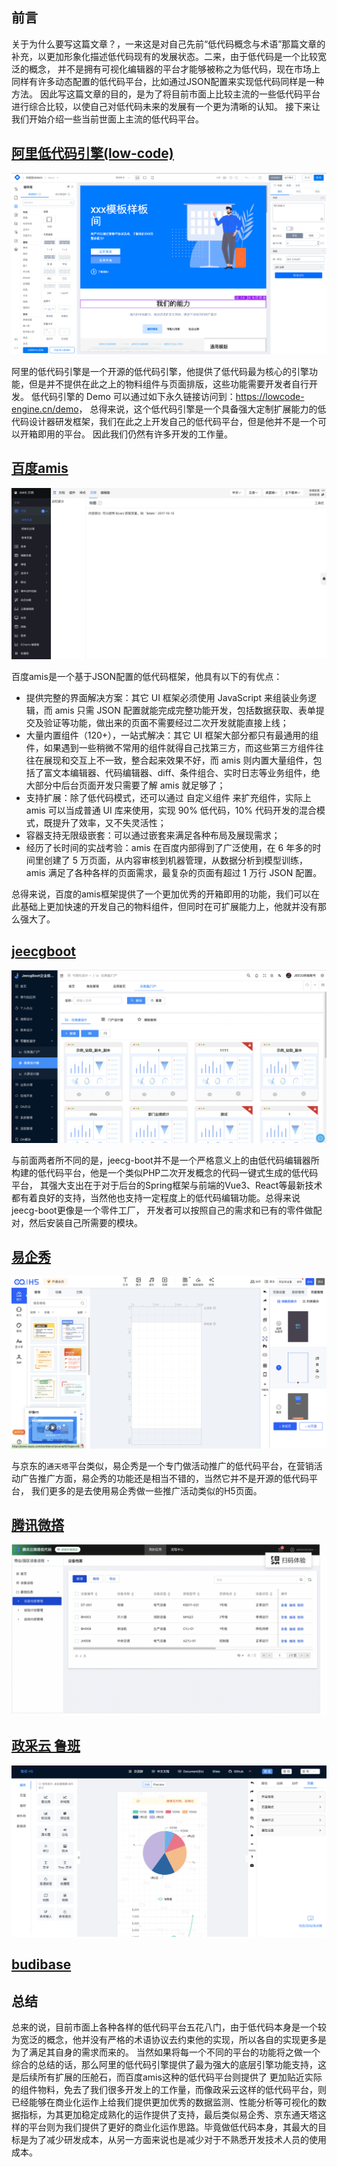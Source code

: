 ## 前言

关于为什么要写这篇文章？，一来这是对自己先前“低代码概念与术语”那篇文章的补充，以更加形象化描述低代码现有的发展状态。二来，由于低代码是一个比较宽泛的概念，
并不是拥有可视化编辑器的平台才能够被称之为低代码，现在市场上同样有许多动态配置的低代码平台，比如通过JSON配置来实现低代码同样是一种方法。
因此写这篇文章的目的，是为了将目前市面上比较主流的一些低代码平台进行综合比较，以使自己对低代码未来的发展有一个更为清晰的认知。
接下来让我们开始介绍一些当前世面上主流的低代码平台。

## <a href="https://lowcode-engine.cn/" target="_blank">阿里低代码引擎(low-code)</a>

<img src="https://github.com/Panda-Hope/panda-hope.github.io/blob/master/static/image%20(1).png" />

阿里的低代码引擎是一个开源的低代码引擎，他提供了低代码最为核心的引擎功能，但是并不提供在此之上的物料组件与页面排版，这些功能需要开发者自行开发。
低代码引擎的 Demo 可以通过如下永久链接访问到：<a href="https://lowcode-engine.cn/demo">https://lowcode-engine.cn/demo</a>，
总得来说，这个低代码引擎是一个具备强大定制扩展能力的低代码设计器研发框架，我们在此之上开发自己的低代码平台，但是他并不是一个可以开箱即用的平台。
因此我们仍然有许多开发的工作量。

## <a href="https://aisuda.bce.baidu.com/amis/zh-CN/docs/start/getting-started">百度amis</a>

<img src="https://github.com/Panda-Hope/panda-hope.github.io/blob/master/static/%E6%88%AA%E5%B1%8F2022-08-24%2015.02.54.png" />

百度amis是一个基于JSON配置的低代码框架，他具有以下的有优点：

- 提供完整的界面解决方案：其它 UI 框架必须使用 JavaScript 来组装业务逻辑，而 amis 只需 JSON 配置就能完成完整功能开发，包括数据获取、表单提交及验证等功能，做出来的页面不需要经过二次开发就能直接上线；
- 大量内置组件（120+），一站式解决：其它 UI 框架大部分都只有最通用的组件，如果遇到一些稍微不常用的组件就得自己找第三方，而这些第三方组件往往在展现和交互上不一致，整合起来效果不好，而 amis 则内置大量组件，包括了富文本编辑器、代码编辑器、diff、条件组合、实时日志等业务组件，绝大部分中后台页面开发只需要了解 amis 就足够了；
- 支持扩展：除了低代码模式，还可以通过 自定义组件 来扩充组件，实际上 amis 可以当成普通 UI 库来使用，实现 90% 低代码，10% 代码开发的混合模式，既提升了效率，又不失灵活性；
- 容器支持无限级嵌套：可以通过嵌套来满足各种布局及展现需求；
- 经历了长时间的实战考验：amis 在百度内部得到了广泛使用，在 6 年多的时间里创建了 5 万页面，从内容审核到机器管理，从数据分析到模型训练，amis 满足了各种各样的页面需求，最复杂的页面有超过 1 万行 JSON 配置。

总得来说，百度的amis框架提供了一个更加优秀的开箱即用的功能，我们可以在此基础上更加快速的开发自己的物料组件，但同时在可扩展能力上，他就并没有那么强大了。

## <a href="http://doc.jeecg.com/2043868">jeecgboot</a>

<img src="https://github.com/Panda-Hope/panda-hope.github.io/blob/master/static/img/%E6%88%AA%E5%B1%8F2022-08-24%2015.43.33.png" />

与前面两者所不同的是，jeecg-boot并不是一个严格意义上的由低代码编辑器所构建的低代码平台，他是一个类似PHP二次开发概念的代码一键式生成的低代码平台，
其强大支出在于对于后台的Spring框架与前端的Vue3、React等最新技术都有着良好的支持，当然他也支持一定程度上的低代码编辑功能。总得来说jeecg-boot更像是一个零件工厂，
开发者可以按照自己的需求和已有的零件做配对，然后安装自己所需要的模块。

## <a href="https://store.eqxiu.com">易企秀</a>

<img src="https://github.com/Panda-Hope/panda-hope.github.io/blob/master/static/img/%E6%88%AA%E5%B1%8F2022-08-24%2015.56.11.png" />

与京东的`通天塔`平台类似，易企秀是一个专门做活动推广的低代码平台，在营销活动广告推广方面，易企秀的功能还是相当不错的，当然它并不是开源的低代码平台，
我们更多的是去使用易企秀做一些推广活动类似的H5页面。

## <a href="https://console.cloud.tencent.com/lowcode/overview/index">腾讯微撘</a>

<img src="https://github.com/Panda-Hope/panda-hope.github.io/blob/master/static/img/%E6%88%AA%E5%B1%8F2022-08-24%2016.01.24.png" />

## <a href="">政采云 鲁班</a>

<img src="https://github.com/Panda-Hope/panda-hope.github.io/blob/master/static/img/%E6%88%AA%E5%B1%8F2022-08-24%2016.05.17.png" />


## <a href="https://github.com/Budibase/budibase">budibase</a>


## 总结

总来的说，目前市面上各种各样的低代码平台五花八门，由于低代码本身是一个较为宽泛的概念，他并没有严格的术语协议去约束他的实现，所以各自的实现更多是为了满足其自身的需求而来的。
当然如果将每一个不同的平台的功能将之做一个综合的总结的话，那么阿里的低代码引擎提供了最为强大的底层引擎功能支持，这是后续所有扩展的压舱石，而百度amis这种的低代码平台则提供了
更加贴近实际的组件物料，免去了我们很多开发上的工作量，而像政采云这样的低代码平台，则已经能够在商业化运作上给我们提供更加优秀的数据监测、性能分析等可视化的数据指标，为其更加稳定成熟化的运作提供了支持，最后类似易企秀、京东通天塔这样的平台则为我们提供了更好的商业化运作思路。毕竟做低代码本身，其最大的目标是为了减少研发成本，从另一方面来说也是减少对于不熟悉开发技术人员的使用成本。

